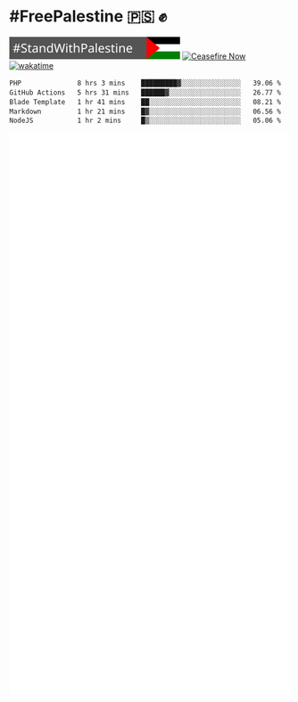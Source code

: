 # #FreePalestine 🇵🇸 ✊

[![github](https://raw.githubusercontent.com/saedyousef/StandWithPalestine/main/badges/flat/StandWithPalestine.svg)](https://github.com/saedyousef/StandWithPalestine)
[![Ceasefire Now](https://badge.techforpalestine.org/default)](https://techforpalestine.org/learn-more)
[![wakatime](https://wakatime.com/badge/user/03bf07e2-4c78-4826-8603-8922f0241061.svg)](https://wakatime.com/@03bf07e2-4c78-4826-8603-8922f0241061)
<!-- [![committers.top badge](https://user-badge.committers.top/jordan_private/saedyousef.svg)](https://user-badge.committers.top/jordan_private/saedyousef) -->

<!-- ![Profile Views](https://visitor-badge.glitch.me/badge?page_id=saedyousef.saedyousef&left_color=grey&right_color=blue&left_text=👀+Profile+Views) -->



<!-- <img src="https://github-readme-stats.vercel.app/api?username=saedyousef&show_icons=true&count_private=true" width="100%" /> --> 

<!--START_SECTION:waka-->

```txt
PHP              8 hrs 3 mins    █████████▓░░░░░░░░░░░░░░░   39.06 %
GitHub Actions   5 hrs 31 mins   ██████▓░░░░░░░░░░░░░░░░░░   26.77 %
Blade Template   1 hr 41 mins    ██░░░░░░░░░░░░░░░░░░░░░░░   08.21 %
Markdown         1 hr 21 mins    █▓░░░░░░░░░░░░░░░░░░░░░░░   06.56 %
NodeJS           1 hr 2 mins     █▒░░░░░░░░░░░░░░░░░░░░░░░   05.06 %
```

<!--END_SECTION:waka-->
    
<!-- ![github contribution grid snake animation](https://raw.githubusercontent.com/saedyousef/saedyousef/output/github-contribution-grid-snake.svg) -->


![Metrics](./github-metrics.svg)